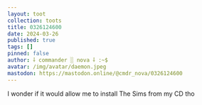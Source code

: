 ```yaml
---
layout: toot
collection: toots
title: 0326124600
date: 2024-03-26
published: true
tags: []
pinned: false
author: ⸸ commander ░ nova ⸸ :~$
avatar: /img/avatar/daemon.jpeg
mastodon: https://mastodon.online/@cmdr_nova/0326124600
---
```


I wonder if it would allow me to install The Sims from my CD tho
